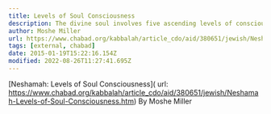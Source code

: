 ```yaml
---
title: Levels of Soul Consciousness
description: The divine soul involves five ascending levels of consciousness
author: Moshe Miller
url: https://www.chabad.org/kabbalah/article_cdo/aid/380651/jewish/Neshamah-Levels-of-Soul-Consciousness.htm
tags: [external, chabad]
date: 2015-01-19T15:22:16.154Z
modified: 2022-08-26T11:27:41.695Z
---
```


[Neshamah: Levels of Soul Consciousness](
url: https://www.chabad.org/kabbalah/article_cdo/aid/380651/jewish/Neshamah-Levels-of-Soul-Consciousness.htm)
By Moshe Miller
